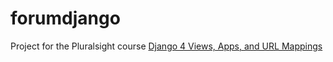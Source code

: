 # forumdjango
Project for the Pluralsight course [Django 4 Views, Apps, and URL Mappings](https://app.pluralsight.com/library/courses/django-4-views-apps-url-mappings)

